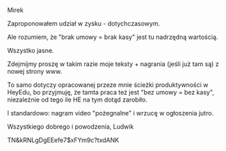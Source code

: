 
Mirek

Zaproponowałem udział w zysku - dotychczasowym.
 
Ale rozumiem, że "brak umowy = brak kasy" jest tu nadrzędną wartością.

Wszystko jasne. 

Zdejmijmy proszę w takim razie moje teksty + nagrania (jeśli już tam są) z nowej strony www. 

To samo dotyczy opracowanej przeze mnie ścieżki produktywności w HeyEdu, bo przyjmuję, że tamta praca też jest "bez umowy = bez kasy", niezależnie od tego ile HE na tym dotąd zarobiło. 

I standardowo: nagram video "pożegnalne" i wrzucę w ogłoszenia jutro. 

Wszystkiego dobrego i powodzenia, 
Ludwik 





TN&kRNLgDgEEefe7$xFYm9c?txdANK







